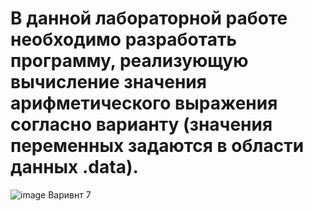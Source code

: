 # В данной лабораторной работе необходимо разработать программу, реализующую вычисление значения арифметического выражения согласно варианту (значения переменных задаются в области данных .data).
![image](https://github.com/user-attachments/assets/651962c9-a0f8-4cf5-8931-6684bcc74940)
Варивнт 7
 

